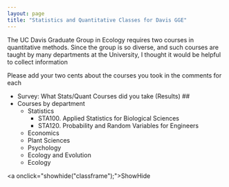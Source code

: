 ```yaml
---
layout: page
title: "Statistics and Quantitative Classes for Davis GGE"
---
```


The UC Davis Graduate Group in Ecology requires two courses in quantitative methods.  Since the group is so diverse, and such courses are taught by many departments at the University, I thought it would be helpful to collect information 

Please add your two cents about the courses you took in the comments for each 


-  <a onclick="navigate('/statsclasses/STA100.html')">Survey: What Stats/Quant Courses did you take</a><a onclick="chgifr('/statsclasses/STA100.html', 'classframe')"> (Results)</a> ##
-  Courses by department
    - Statistics
        -  <a onclick="chgifr('/statsclasses/STA100.html', 'classframe')">STA100. Applied Statistics for Biological Sciences</a>
        -  <a onclick="chgifr('/statsclasses/STA120.html', 'classframe')">STA120. Probability and Random Variables for Engineers</a>
    - Economics
    - Plant Sciences
    - Psychology
    - Ecology and Evolution
    - Ecology


<a onclick="showhide("classframe");">ShowHide</a>

<iframe width="800" height="800" src="" id="classframe" name="classframe" frameborder="0" scrolling="no" allowtransparency="true" display="block"></iframe>

